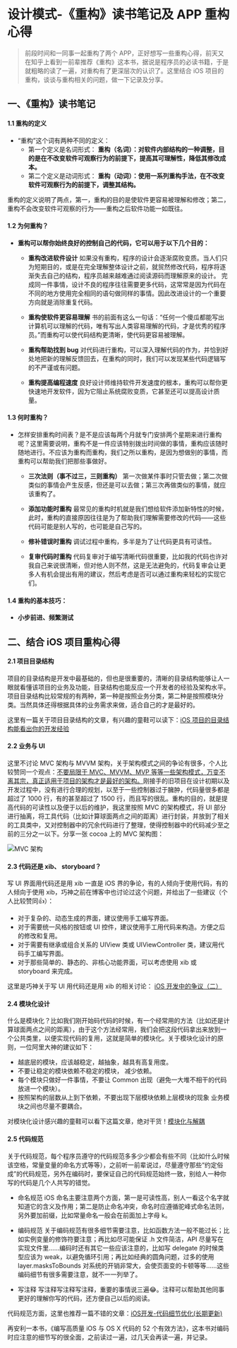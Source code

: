 # 设计模式-《重构》读书笔记及 APP 重构心得

> 前段时间和一同事一起重构了两个 APP，正好想写一些重构心得，前天又在知乎上看到一前辈推荐《重构》这本书，据说是程序员的必读书籍，于是就粗略的读了一遍，对重构有了更深层次的认识了。这里结合 iOS 项目的重构，谈谈与重构相关的问题，做一下记录及分享。


## 一、《重构》读书笔记

#### 1.1 重构的定义
- “重构”这个词有两种不同的定义：
  - 第一个定义是名词形式：
**重构（名词）：对软件内部结构的一种调整，目的是在不改变软件可观察行为的前提下，提高其可理解性，降低其修改成本。**
  - 第二个定义是动词形式：
**重构（动词）：使用一系列重构手法，在不改变软件可观察行为的前提下，调整其结构。**

重构的定义说明了两点，第一，重构的目的是使软件更容易被理解和修改；第二，重构不会改变软件可观察的行为——重构之后软件功能一如既往。

#### 1.2 为何重构？
- **重构可以帮你始终良好的控制自己的代码，它可以用于以下几个目的：**

  - **重构改进软件设计**
如果没有重构，程序的设计会逐渐腐败变质。当人们只为短期目的，或是在完全理解整体设计之前，就贸然修改代码，程序将逐渐失去自己的结构，程序员越来越难通过阅读源码而理解原来的设计。
完成同一件事情，设计不良的程序往往需要更多代码，这常常是因为代码在不同的地方使用完全相同的语句做同样的事情。因此改进设计的一个重要方向就是消除重复代码。

  - **重构使软件更容易理解**
书的前面有这么一句话：“任何一个傻瓜都能写出计算机可以理解的代码，唯有写出人类容易理解的代码，才是优秀的程序员。”而重构可以使代码结构更清晰，使代码更容易被理解。

  - **重构帮助找到 bug**
对代码进行重构，可以深入理解代码的作为，并恰到好处地把新的理解反馈回去，在重构的同时，我们可以发现某些代码逻辑写的不严谨或有问题。

  - **重构提高编程速度**
良好设计师维持软件开发速度的根本，重构可以帮你更快速地开发软件，因为它阻止系统腐败变质，它甚至还可以提高设计质量。


#### 1.3 何时重构？
- 怎样安排重构时间表？是不是应该每两个月就专门安排两个星期来进行重构呢？这里需要说明，重构不是一件应该特别拨出时间做的事情，重构应该随时随地进行。不应该为重构而重构，我们之所以重构，是因为想做别的事情，而重构可以帮助我们把那些事做好。

  - **三次法则（事不过三，三则重构）**
第一次做某件事时只管去做；第二次做类似的事情会产生反感，但还是可以去做；第三次再做类似的事情，就应该重构了。

  - **添加功能时重构**
最常见的重构时机就是我们想给软件添加新特性的时候，此时，重构的直接原因往往是为了帮助我们理解需要修改的代码——这些代码可能是别人写的，也可能是自己写的。

  - **修补错误时重构**
调试过程中重构，多半是为了让代码更具有可读性。

   - **复审代码时重构**
代码复审对于编写清晰代码很重要，比如我的代码也许对我自己来说很清晰，但对他人则不然，这是无法避免的，代码复审会让更多人有机会提出有用的建议，然后考虑是否可以通过重构来轻松的实现它们。

#### 1.4 重构的基本技巧：
- **小步前进、频繁测试**

## 二、结合 iOS 项目重构心得

#### 2.1 项目目录结构
项目的目录结构是开发中最基础的，但也是很重要的，清晰的目录结构能够让人一眼就看懂该项目的业务及功能，目录结构也能反应一个开发者的经验及架构水平。项目目录结构比较常规的有两种，第一种是按照业务分类，第二种是按照模块分类。当然具体还得根据具体的业务需求来做，适合自己的才是最好的。

这里有一篇关于项目目录结构的文章，有兴趣的童鞋可以读下：[iOS 项目的目录结构能看出你的开发经验](https://www.jianshu.com/p/77a948bcbc38)

#### 2.2 业务与 UI
这里不讨论 MVC 架构与 MVVM 架构，关于架构模式之间的争论有很多，个人比较赞同一个观点：[不要局限于 MVC、MVVM、MVP 等等一些架构模式，万变不离其宗，真正适用于项目的架构才是最好的架构。](https://www.jianshu.com/p/8c4679073393)刚接手的旧项目在设计初期以及开发过程中，没有进行合理的规划，以至于一些控制器过于臃肿，代码量很多都是超过了 1000 行，有的甚至超过了 1500 行，而且写的很乱。重构的目的，就是提高代码的可读性以及便于以后的维护，我这里按照 MVC 的架构模式，将 UI 部分进行抽离，将工具代码（比如计算球面两点之间的距离）进行封装，并放到了相关的工具类中，又对控制器中的冗余代码进行了整理，使得控制器中的代码减少至之前的三分之一以下。分享一张 cocoa 上的 MVC 架构图：

![MVC 架构](http://upload-images.jianshu.io/upload_images/2665449-afbd6c99f54d9c04.png?imageMogr2/auto-orient/strip%7CimageView2/2/w/1240)

#### 2.3 代码还是 xib、 storyboard？
写 UI 界面用代码还是用 xib 一直是 iOS 界的争论，有的人倾向于使用代码，有的人倾向于使用 xib，巧神之前在博客中也讨论过这个问题，并给出了一些建议（个人比较赞同👍）：

- 对于复杂的、动态生成的界面，建议使用手工编写界面。
- 对于需要统一风格的按钮或 UI 控件，建议使用手工用代码来构造。方便之后的修改和复用。
- 对于需要有继承或组合关系的 UIView 类或 UIViewController 类，建议用代码手工编写界面。
- 对于那些简单的、静态的、非核心功能界面，可以考虑使用 xib 或 storyboard 来完成。

这里是巧神关于写 UI 用代码还是用 xib 的相关讨论： [iOS 开发中的争议（二）](http://blog.devtang.com/2015/03/22/ios-dev-controversy-2/ "iOS 开发中的争议（二）")

#### 2.4 模块化设计
什么是模块化？比如我们刚开始码代码的时候，有一个经常用的方法（比如还是计算球面两点之间的距离），由于这个方法经常用，我们会把这段代码拿出来放到一个公共类里，以便实现代码的复用，这就是简单的模块化。关于模块化设计的原则，一位阿里大神的建议如下：
- 越底层的模块，应该越稳定，越抽象，越具有高复用度。
- 不要让稳定的模块依赖不稳定的模块， 减少依赖。
- 每个模块只做好一件事情，不要让 Common 出现（避免一大堆不相干的代码放进一个模块）。
- 按照架构的层数从上到下依赖，不要出现下层模块依赖上层模块的现象
业务模块之间也尽量不要耦合。

对模块化设计感兴趣的童鞋可以看下这篇文章，绝对干货！[模块化与解耦](https://blog.cnbluebox.com/blog/2015/11/28/module-and-decoupling/?hmsr=toutiao.io&utm_medium=toutiao.io&utm_source=toutiao.io)

#### 2.5 代码规范

关于代码规范，每个程序员遵守的代码规范多多少少都会有些不同（比如什么时候该空格，常量变量的命名方式等等），之前听一前辈说过，尽量遵守那些“约定俗成”的代码规范，另外在编码时，要保证自己的代码规范始终一致，别给人一种你写的代码是几个人共写的错觉。


- 命名规范
iOS 命名主要注意两个方面，第一是可读性高，别人一看这个名字就知道它的含义及作用；第二是防止命名冲突，命名时应遵循驼峰式命名法则，另外要加前缀，比如常量命名一般会在前面加上字母 k。
- 编码规范
关于编码规范有很多细节需要注意，比如函数方法一般不能过长；比如实例变量的修饰符要注意；再比如尽可能保证 .h 文件简洁，API 尽量写在实现文件里......编码时还有其它一些应该注意的，比如写 delegate 的时候类型应该为 weak，以避免循环引用；再比如经典的圆角问题，过多的使用 layer.masksToBounds 对系统的开销非常大，会使页面变的卡顿等等......这些编码细节有很多需要注意，就不一一列举了。

- 写注释
写注释写注释写注释，重要的事情说三遍😂。注释可以帮助其他同事更好的理解你写的代码，还方便自己以后的阅读。

代码规范方面，这里也推荐一篇不错的文章：[iOS开发-代码细节优化(长期更新)](https://www.jianshu.com/p/b6dc945957fc)

再安利一本书，《编写高质量 iOS 与 OS X 代码的 52 个有效方法》，这本书对编码时应注意的细节写的很全面，之前读过一遍，过几天会再读一遍，并记录。